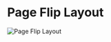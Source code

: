 # Page Flip Layout

![Page Flip Layout](https://tympanus.net/codrops/wp-content/uploads/2018/11/PageFlipLayout_featured.jpg)




